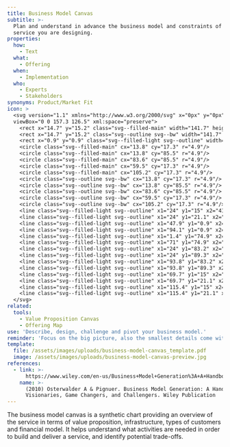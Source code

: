 ```yaml
---
title: Business Model Canvas
subtitle: >-
  Plan and understand in advance the business model and constraints of the
  service you are designing.
properties:
  how:
    - Text
  what:
    - Offering
  when:
    - Implementation
  who:
    - Experts
    - Stakeholders
synonyms: Product/Market Fit
icon: >
  <svg version="1.1" xmlns="http://www.w3.org/2000/svg" x="0px" y="0px"
  viewBox="0 0 157.3 126.5" xml:space="preserve">
    <rect x="14.7" y="15.2" class="svg--filled-main" width="141.7" height="110.4"/>
    <rect x="14.7" y="15.2" class="svg--outline svg--bw" width="141.7" height="110.4"/>
    <rect x="0.9" y="0.9" class="svg--filled-light svg--outline" width="140.3" height="110.9"/>
    <circle class="svg--filled-main" cx="13.8" cy="17.3" r="4.9"/>
    <circle class="svg--filled-main" cx="13.8" cy="85.5" r="4.9"/>
    <circle class="svg--filled-main" cx="83.6" cy="85.5" r="4.9"/>
    <circle class="svg--filled-main" cx="59.5" cy="17.3" r="4.9"/>
    <circle class="svg--filled-main" cx="105.2" cy="17.3" r="4.9"/>
    <circle class="svg--outline svg--bw" cx="13.8" cy="17.3" r="4.9"/>
    <circle class="svg--outline svg--bw" cx="13.8" cy="85.5" r="4.9"/>
    <circle class="svg--outline svg--bw" cx="83.6" cy="85.5" r="4.9"/>
    <circle class="svg--outline svg--bw" cx="59.5" cy="17.3" r="4.9"/>
    <circle class="svg--outline svg--bw" cx="105.2" cy="17.3" r="4.9"/>
    <line class="svg--filled-light svg--outline" x1="24" y1="15" x2="41.7" y2="15"/>
    <line class="svg--filled-light svg--outline" x1="24" y1="21.1" x2="33.9" y2="21.1"/>
    <line class="svg--filled-light svg--outline" x1="47.9" y1="0.9" x2="47.9" y2="74.9"/>
    <line class="svg--filled-light svg--outline" x1="94.1" y1="0.9" x2="94.1" y2="74.9"/>
    <line class="svg--filled-light svg--outline" x1="1.4" y1="74.9" x2="141.2" y2="74.9"/>
    <line class="svg--filled-light svg--outline" x1="71" y1="74.9" x2="71" y2="111.8"/>
    <line class="svg--filled-light svg--outline" x1="24" y1="83.2" x2="41.7" y2="83.2"/>
    <line class="svg--filled-light svg--outline" x1="24" y1="89.3" x2="33.9" y2="89.3"/>
    <line class="svg--filled-light svg--outline" x1="93.8" y1="83.2" x2="111.4" y2="83.2"/>
    <line class="svg--filled-light svg--outline" x1="93.8" y1="89.3" x2="103.7" y2="89.3"/>
    <line class="svg--filled-light svg--outline" x1="69.7" y1="15" x2="87.3" y2="15"/>
    <line class="svg--filled-light svg--outline" x1="69.7" y1="21.1" x2="79.6" y2="21.1"/>
    <line class="svg--filled-light svg--outline" x1="115.4" y1="15" x2="133" y2="15"/>
    <line class="svg--filled-light svg--outline" x1="115.4" y1="21.1" x2="125.3" y2="21.1"/>
  </svg>
related:
  tools:
    - Value Proposition Canvas
    - Offering Map
use: 'Describe, design, challenge and pivot your business model.'
reminder: 'Focus on the big picture, also the smallest details come with a cost.'
template:
  file: /assets/images/uploads/business-model-canvas_template.pdf
  image: /assets/images/uploads/business-model-canvas-preview.jpg
references:
  - link: >-
      https://www.wiley.com/en-us/Business+Model+Generation%3A+A+Handbook+for+Visionaries%2C+Game+Changers%2C+and+Challengers-p-9780470876411
    name: >-
      (2010) Osterwalder A & Pignuer. Business Model Generation: A Handbook for
      Visionaries, Game Changers, and Challengers. Wiley Publication
---
```

The business model canvas is a synthetic chart providing an overview of the service in terms of value proposition, infrastructure, types of customers and financial model. It helps  understand what activities are needed in order to build and deliver a service, and identify potential trade-offs.
